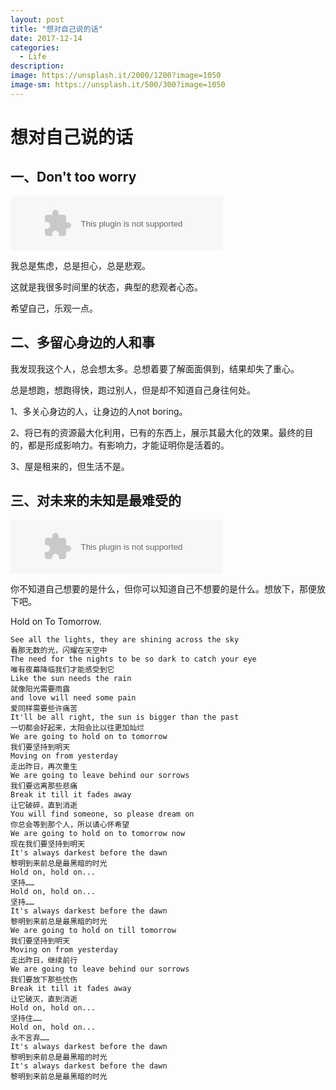 ```yaml
---
layout: post
title: "想对自己说的话"
date: 2017-12-14
categories:
  - Life
description: 
image: https://unsplash.it/2000/1200?image=1050
image-sm: https://unsplash.it/500/300?image=1050
---
```



# 想对自己说的话

## 一、Don't too worry

 <embed src="//music.163.com/style/swf/widget.swf?sid=27918303&type=2&auto=1&width=320&height=66" width="340" height="86"  allowNetworking="all">

我总是焦虑，总是担心，总是悲观。

这就是我很多时间里的状态，典型的悲观者心态。

希望自己，乐观一点。

## 二、多留心身边的人和事

我发现我这个人，总会想太多。总想着要了解面面俱到，结果却失了重心。

总是想跑，想跑得快，跑过别人，但是却不知道自己身往何处。

1、多关心身边的人，让身边的人not boring。

2、将已有的资源最大化利用，已有的东西上，展示其最大化的效果。最终的目的，都是形成影响力。有影响力，才能证明你是活着的。

3、屋是租来的，但生活不是。

## 三、对未来的未知是最难受的

<embed src="//music.163.com/style/swf/widget.swf?sid=415904192&type=2&auto=1&width=320&height=66" width="340" height="86"  allowNetworking="all">

你不知道自己想要的是什么，但你可以知道自己不想要的是什么。想放下，那便放下吧。

Hold on To Tomorrow.

```
See all the lights, they are shining across the sky
看那无数的光，闪耀在天空中
The need for the nights to be so dark to catch your eye
唯有夜幕降临我们才能感受到它
Like the sun needs the rain
就像阳光需要雨露
and love will need some pain
爱同样需要些许痛苦
It'll be all right, the sun is bigger than the past
一切都会好起来，太阳会比以往更加灿烂
We are going to hold on to tomorrow
我们要坚持到明天
Moving on from yesterday
走出昨日，再次重生
We are going to leave behind our sorrows
我们要远离那些悲痛
Break it till it fades away
让它破碎，直到消逝
You will find someone, so please dream on
你总会等到那个人，所以请心怀希望
We are going to hold on to tomorrow now
现在我们要坚持到明天
It's always darkest before the dawn
黎明到来前总是最黑暗的时光
Hold on, hold on...
坚持……
Hold on, hold on...
坚持……
It's always darkest before the dawn
黎明到来前总是最黑暗的时光
We are going to hold on till tomorrow
我们要坚持到明天
Moving on from yesterday
走出昨日，继续前行
We are going to leave behind our sorrows
我们要放下那些忧伤
Break it till it fades away
让它破灭，直到消逝
Hold on, hold on...
坚持住……
Hold on, hold on...
永不言弃……
It's always darkest before the dawn
黎明到来前总是最黑暗的时光
It's always darkest before the dawn
黎明到来前总是最黑暗的时光
```









